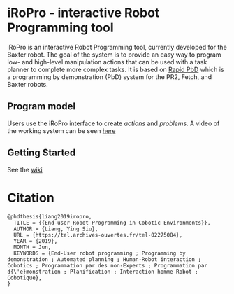 # iRoPro - interactive Robot Programming tool

iRoPro is an interactive Robot Programming tool, currently developed for the Baxter robot.
The goal of the system is to provide an easy way to program low- and high-level manipulation actions that can be used with a task planner to complete more complex tasks.
It is based on [Rapid PbD](https://github.com/jstnhuang/rapid_pbd/) which is a programming by demonstration (PbD) system for the PR2, Fetch, and Baxter robots.

## Program model
Users use the iRoPro interface to create *actions* and *problems*.
A video of the working system can be seen [here](https://youtu.be/NgaTPG8dZwg)

## Getting Started

See the [wiki](https://github.com/ysl208/iRoPro/wiki)

# Citation
```
@phdthesis{liang2019iropro,
  TITLE = {{End-user Robot Programming in Cobotic Environments}},
  AUTHOR = {Liang, Ying Siu},
  URL = {https://tel.archives-ouvertes.fr/tel-02275084},
  YEAR = {2019},
  MONTH = Jun,
  KEYWORDS = {End-User robot programming ; Programming by demonstration ; Automated planning ; Human-Robot interaction ; Cobotics ; Programmation par des non-Experts ; Programmation par d{\'e}monstration ; Planification ; Interaction homme-Robot ; Cobotique},
}

```
